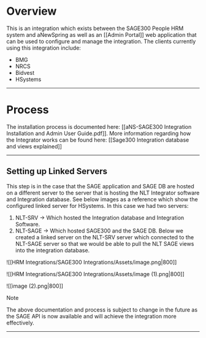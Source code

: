 # Overview
This is an integration which exists between the SAGE300 People HRM system and aNewSpring as well as an [[Admin Portal]] web application that can be used to configure and manage the integration. 
The clients currently using this integration include:
- BMG
- NRCS
- Bidvest
- HSystems

---
# Process
The installation process is documented here: [[aNS-SAGE300 Integration Installation and Admin User Guide.pdf]]. 
More information regarding how the Integrator works can be found here: [[Sage300 Integration database and views explained]]

---
## Setting up Linked Servers

This step is in the case that the SAGE application and SAGE DB are hosted on a different server to the server that is hosting the NLT Integrator software and Integration database. 
See below images as a reference which show the configured linked server for HSystems. In this case we had two servers:
1. NLT-SRV -> Which hosted the Integration database and Integration Software.
2. NLT-SAGE -> Which hosted SAGE300 and the SAGE DB.
Below we created a linked server on the NLT-SRV server which connected to the NLT-SAGE server so that we would be able to pull the NLT SAGE views into the integration database. 

![[HRM Integrations/SAGE300 Integrations/Assets/image.png|800]]

![[HRM Integrations/SAGE300 Integrations/Assets/image (1).png|800]]

![[image (2).png|800]]

>[!Note]
>The above documentation and process is subject to change in the future as the SAGE API is now available and will achieve the integration more effectively. 

---
